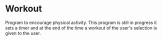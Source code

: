 # Workout
Program to encourage physical activity.
This program is still in progress it
sets a timer and at the end of the time
a workout of the user's selection is given
to the user. 
